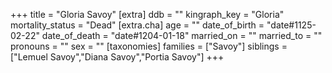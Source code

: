 +++
title = "Gloria Savoy"
[extra]
ddb = ""
kingraph_key = "Gloria"
mortality_status = "Dead"
[extra.cha]
age = ""
date_of_birth = "date#1125-02-22"
date_of_death = "date#1204-01-18"
married_on = ""
married_to = ""
pronouns = ""
sex = ""
[taxonomies]
families = ["Savoy"]
siblings = ["Lemuel Savoy","Diana Savoy","Portia Savoy"]
+++

